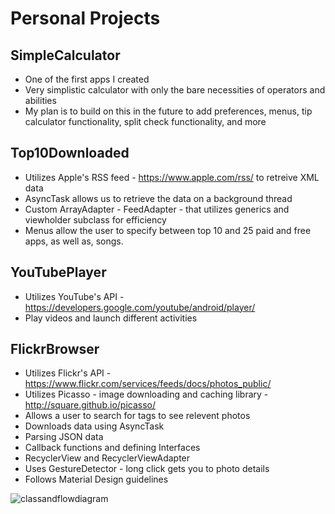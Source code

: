 # Personal Projects

## SimpleCalculator
  - One of the first apps I created
  - Very simplistic calculator with only the bare necessities of operators and abilities
  - My plan is to build on this in the future to add preferences, menus, tip calculator functionality, split check functionality, and more
  
## Top10Downloaded
  - Utilizes Apple's RSS feed - https://www.apple.com/rss/ to retreive XML data
  - AsyncTask allows us to retrieve the data on a background thread
  - Custom ArrayAdapter - FeedAdapter - that utilizes generics and viewholder subclass for efficiency
  - Menus allow the user to specify between top 10 and 25 paid and free apps, as well as, songs.
  
## YouTubePlayer
  - Utilizes YouTube's API - https://developers.google.com/youtube/android/player/
  - Play videos and launch different activities

## FlickrBrowser
  - Utilizes Flickr's API - https://www.flickr.com/services/feeds/docs/photos_public/
  - Utilizes Picasso - image downloading and caching library - http://square.github.io/picasso/
  - Allows a user to search for tags to see relevent photos
  - Downloads data using AsyncTask
  - Parsing JSON data
  - Callback functions and defining Interfaces
  - RecyclerView and RecyclerViewAdapter
  - Uses GestureDetector - long click gets you to photo details
  - Follows Material Design guidelines
  
  ![classandflowdiagram](https://user-images.githubusercontent.com/16873263/27619889-894743be-5b7a-11e7-96dd-df54c947c94a.png)
